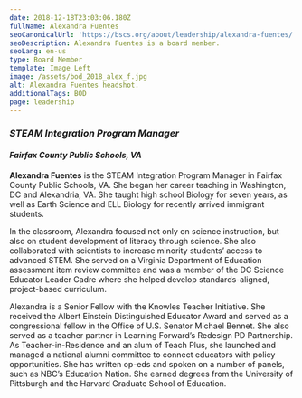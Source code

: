 ```yaml
---
date: 2018-12-18T23:03:06.180Z
fullName: Alexandra Fuentes
seoCanonicalUrl: 'https://bscs.org/about/leadership/alexandra-fuentes/'
seoDescription: Alexandra Fuentes is a board member.
seoLang: en-us
type: Board Member
template: Image Left
image: /assets/bod_2018_alex_f.jpg
alt: Alexandra Fuentes headshot.
additionalTags: BOD
page: leadership
---
```


### *STEAM Integration Program Manager*
#### *Fairfax County Public Schools, VA*

**Alexandra Fuentes** is the STEAM Integration Program Manager in Fairfax County Public Schools, VA. She began her career teaching in Washington, DC and Alexandria, VA. She taught high school Biology for seven years, as well as Earth Science and ELL Biology for recently arrived immigrant students.

In the classroom, Alexandra focused not only on science instruction, but also on student development of literacy through science. She also collaborated with scientists to increase minority students’ access to advanced STEM. She served on a Virginia Department of Education assessment item review committee and was a member of the DC Science Educator Leader Cadre where she helped develop standards-aligned, project-based curriculum.

Alexandra is a Senior Fellow with the Knowles Teacher Initiative. She received the Albert Einstein Distinguished Educator Award and served as a congressional fellow in the Office of U.S. Senator Michael Bennet. She also served as a teacher partner in Learning Forward’s Redesign PD Partnership. As Teacher-in-Residence and an alum of Teach Plus, she launched and managed a national alumni committee to connect educators with policy opportunities. She has written op-eds and spoken on a number of panels, such as NBC’s Education Nation. She earned degrees from the University of Pittsburgh and the Harvard Graduate School of Education.
